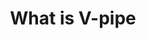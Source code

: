 ---
title: What is V-pipe
image: assets/img/ic-what-is-vpipe.svg
heading: What is V-pipe?
links:
  - subject: 
    links:
      - title: Our impact
        url: what-is-vpipe#impact
      - title: What can V-pipe do with my data?
        url: /what-is-vpipe#what-can-vpipe-do-with-my-data
      - title: V-pipe in the community
        url: /what-is-vpipe#vpipe-in-the-community
      - title: V-pipe vs Competitors
        url: what-is-vpipe##vpipe-vs-competitors
      - title: Contact us
        url: what-is-vpipe##contact-us
---